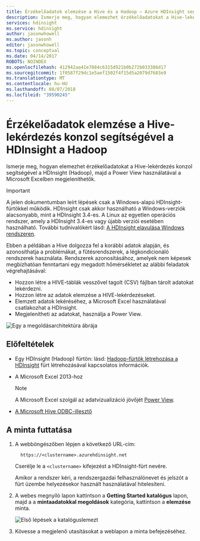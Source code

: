 ```yaml
---
title: Érzékelőadatok elemzése a Hive és a Hadoop – Azure HDInsight segítségével
description: Ismerje meg, hogyan elemezhet érzékelőadatokat a Hive-lekérdezés konzol segítségével a HDInsight (Hadoop), majd a PowerView-Microsoft Excelben megjeleníthetők.
services: hdinsight
ms.service: hdinsight
author: jasonwhowell
ms.author: jasonh
editor: jasonwhowell
ms.topic: conceptual
ms.date: 04/14/2017
ROBOTS: NOINDEX
ms.openlocfilehash: 412942aa41e7884c6315d921b0b272b033386d17
ms.sourcegitcommit: 1f0587f29dc1e5aef1502f4f15d5a2079d7683e9
ms.translationtype: MT
ms.contentlocale: hu-HU
ms.lasthandoff: 08/07/2018
ms.locfileid: "39590245"
---
```

# <a name="analyze-sensor-data-using-the-hive-query-console-on-hadoop-in-hdinsight"></a>Érzékelőadatok elemzése a Hive-lekérdezés konzol segítségével a HDInsight a Hadoop

Ismerje meg, hogyan elemezhet érzékelőadatokat a Hive-lekérdezés konzol segítségével a HDInsight (Hadoop), majd a Power View használatával a Microsoft Excelben megjeleníthetők.

> [!IMPORTANT]
> A jelen dokumentumban leírt lépések csak a Windows-alapú HDInsight-fürtökkel működik. HDInsight csak akkor használható a Windows-verziók alacsonyabb, mint a HDInsight 3.4-es. A Linux az egyetlen operációs rendszer, amely a HDInsight 3.4-es vagy újabb verziói esetében használható. További tudnivalókért lásd: [A HDInsight elavulása Windows rendszeren](../hdinsight-component-versioning.md#hdinsight-windows-retirement).


Ebben a példában a Hive dolgozza fel a korábbi adatok alapján, és azonosíthatja a problémákat, a fűtésrendszerek, a légkondicionáló rendszerek használata. Rendszerek azonosításához, amelyek nem képesek megbízhatóan fenntartani egy megadott hőmérsékletet az alábbi feladatok végrehajtásával:

* Hozzon létre a HIVE-táblák vesszővel tagolt (CSV) fájlban tárolt adatokat lekérdezni.
* Hozzon létre az adatok elemzése a HIVE-lekérdezéseket.
* Elemzett adatok lekéréséhez, a Microsoft Excel használatával csatlakozhat a HDInsight.
* Megjelenítheti az adatokat, használja a Power View.

![Egy a megoldásarchitektúra ábrája](./media/apache-hive-analyze-sensor-data/hvac-architecture.png)

## <a name="prerequisites"></a>Előfeltételek

* Egy HDInsight (Hadoop) fürtön: lásd: [Hadoop-fürtök létrehozása a HDInsight](../hdinsight-hadoop-provision-linux-clusters.md) fürt létrehozásával kapcsolatos információk.
* A Microsoft Excel 2013-hoz

  > [!NOTE]
  > A Microsoft Excel szolgál az adatvizualizáció jövőjét [Power View](https://support.office.com/Article/Power-View-Explore-visualize-and-present-your-data-98268d31-97e2-42aa-a52b-a68cf460472e?ui=en-US&rs=en-US&ad=US).

* [A Microsoft Hive ODBC-illesztő](http://www.microsoft.com/download/details.aspx?id=40886)

## <a name="to-run-the-sample"></a>A minta futtatása

1. A webböngészőben lépjen a következő URL-cím: 

         https://<clustername>.azurehdinsight.net

    Cserélje le a `<clustername>` kifejezést a HDInsight-fürt nevére.

    Amikor a rendszer kéri, a rendszergazdai felhasználónevet és jelszót a fürt üzembe helyezésekor használt használatával hitelesíteni.

2. A webes megnyíló lapon kattintson a **Getting Started katalógus** lapon, majd a a **mintaadatokkal megoldások** kategória, kattintson a **elemzése** minta.

    ![Első lépések a katalóguslemezt](./media/apache-hive-analyze-sensor-data/getting-started-gallery.png)

3. Kövesse a megjelenő utasításokat a weblapon a minta befejezéséhez.
